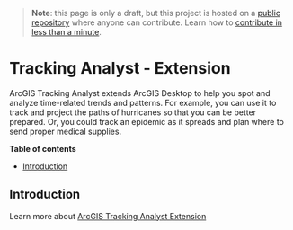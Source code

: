 > **Note**: this page is only a draft, but this project is hosted on a [public repository](https://github.com/hhkaos/awesome-arcgis) where anyone can contribute. Learn how to [contribute in less than a minute](https://github.com/hhkaos/awesome-arcgis/blob/master/CONTRIBUTING.md#contributions).

# Tracking Analyst - Extension

ArcGIS Tracking Analyst extends ArcGIS Desktop to help you spot and analyze time-related trends and patterns. For example, you can use it to track and project the paths of hurricanes so that you can be better prepared. Or, you could track an epidemic as it spreads and plan where to send proper medical supplies.

<!-- START doctoc generated TOC please keep comment here to allow auto update -->
<!-- DON'T EDIT THIS SECTION, INSTEAD RE-RUN doctoc TO UPDATE -->
**Table of contents**

- [Introduction](#introduction)

<!-- END doctoc generated TOC please keep comment here to allow auto update -->

## Introduction

Learn more about [ArcGIS Tracking Analyst Extension](https://www.esri.com/en-us/arcgis/products/arcgis-tracking-analyst/overview)
